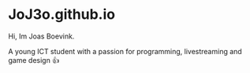 # JoJ3o.github.io
Hi,
Im Joas Boevink.

A young ICT student with a passion for programming, livestreaming and game design :+1:
